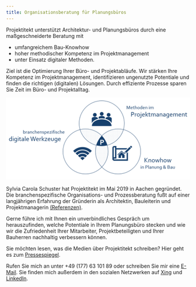 ```yaml
---
title: Organisationsberatung für Planungsbüros
---
```


Projektitekt unterstützt Architektur- und Planungsbüros durch eine maßgeschneiderte Beratung mit
* umfangreichem Bau-Knowhow
* hoher methodischer Kompetenz im Projektmanagement
* unter Einsatz digitaler Methoden.
    
Ziel ist die Optimierung Ihrer Büro- und Projektabläufe. Wir stärken Ihre Kompetenz im Projektmanagement, identifizieren ungenutzte Potentiale und finden die richtigen (digitalen) Lösungen. Durch effiziente Prozesse sparen Sie Zeit im Büro- und Projektalltag. 
  
![USP Projektitekt](/contents/USP_Projektitekt.PNG)

Sylvia Carola Schuster hat Projektitekt im Mai 2019 in Aachen gegründet. Die branchenspezifische Organisations- und Prozessberatung fußt auf einer langjährigen Erfahrung der Gründerin als Architektin, Bauleiterin und Projektmanagerin [(Referenzen)](/referenzen).

Gerne führe ich mit Ihnen ein unverbindliches Gespräch um herauszufinden, welche Potentiale in Ihrem Planungsbüro stecken und wie wir die Zufriedenheit Ihrer Mitarbeiter, Projektbeteiligten und Ihrer Bauherren nachhaltig verbessern können.

Sie möchten lesen, was die Medien über Projektitekt schreiben?
Hier geht es zum <a href="https://projektitekt.de/presse">Pressespiegel</a>.

Rufen Sie mich an unter +49 (177) 63 101 89 oder schreiben Sie mir eine
[E-Mail](mailto:sylvia.schuster@projektitekt.de). Sie finden mich außerdem in
den sozialen Netzwerken auf
[Xing](https://www.xing.com/profile/SylviaC_Schuster/portfolio) und
[LinkedIn](https://www.linkedin.com/in/sylvia-c-schuster/).
